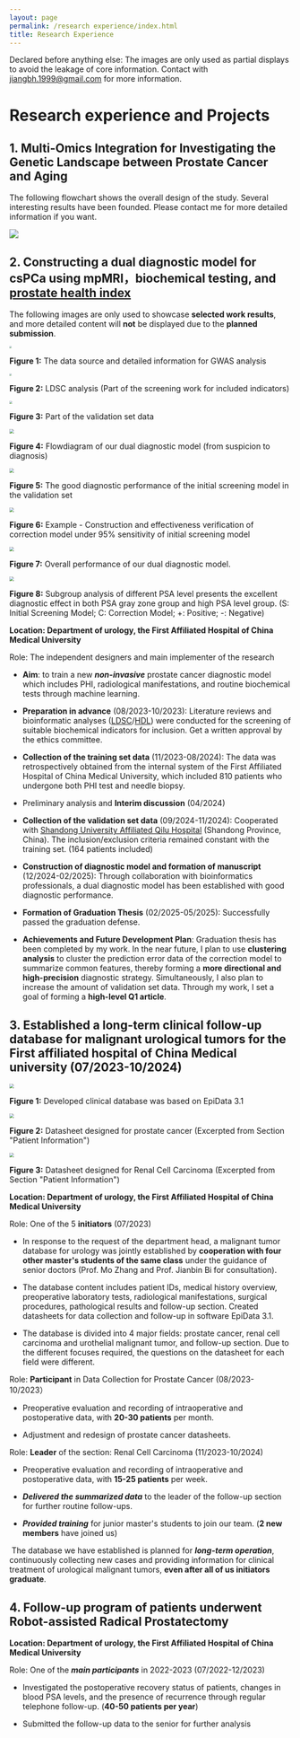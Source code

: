 ```yaml
---
layout: page
permalink: /research experience/index.html
title: Research Experience
---
```


Declared before anything else: The images are only used as partial displays to avoid the leakage of core information. Contact with  jiangbh.1999@gmail.com for more information.

# Research experience and Projects

## 1. **Multi-Omics Integration for Investigating the Genetic Landscape between Prostate Cancer and Aging**

The following flowchart shows the overall design of the study. Several interesting results have been founded. Please contact me for more detailed information if you want.<br>

![](C:\Users\Lenovo\Documents\GitHub\images\flowchart.png)

## 2. Constructing a dual diagnostic model for csPCa using mpMRI，biochemical testing, and [prostate health index](https://pmc.ncbi.nlm.nih.gov/articles/PMC3943368/) 

The following images are only used to showcase **selected work results**, and more detailed content will **not** be displayed due to the **planned submission**. <br>

<img src="https://NelsonJiang1999.github.io/images/MRCIEU.jpg" style="zoom: 25%;" />

**Figure 1:** The data source and detailed information for GWAS analysis<br>

<img src="https://NelsonJiang1999.github.io/images/PHI-LDSC.jpg" style="zoom: 25%;" />

**Figure 2:** LDSC analysis (Part of the screening work for included indicators)<br>

<img src="https://NelsonJiang1999.github.io/images/PHI-data.jpg" style="zoom: 33%;" />

**Figure 3:** Part of the validation set data<br>

<img src="https://NelsonJiang1999.github.io/images/Flowdiagram.jpg" style="zoom: 50%;" />

**Figure 4:** Flowdiagram of our dual diagnostic model (from suspicion to diagnosis)<br>

<img src="https://NelsonJiang1999.github.io/images/Screening.jpg" style="zoom: 50%;" />

**Figure 5:** The good diagnostic performance of the initial screening model in the validation set<br>

<img src="https://NelsonJiang1999.github.io/images/95.jpg" style="zoom: 50%;" />

**Figure 6:** Example - Construction and effectiveness verification of correction model under 95% sensitivity of initial screening model<br>

<img src="https://NelsonJiang1999.github.io/images/Result.jpg" style="zoom: 50%;" />

**Figure 7:** Overall performance of our dual diagnostic model.<br>

<img src="https://NelsonJiang1999.github.io/images/PSA.jpg" style="zoom: 50%;" />

**Figure 8:** Subgroup analysis of different PSA level presents the excellent diagnostic effect in both PSA gray zone group and high PSA level group. (S: Initial Screening Model; C: Correction Model; +: Positive; -: Negative)<br>

**Location: Department of urology, the First Affiliated Hospital of China Medical University**<br>

Role: The independent designers and main implementer of the research<br>

- **Aim**: to train a new ***non-invasive*** prostate cancer diagnostic model which includes PHI, radiological manifestations, and routine biochemical tests through machine learning.<br>

- **Preparation in advance** (08/2023-10/2023): Literature reviews and bioinformatic analyses ([LDSC](https://www.nature.com/articles/ng.3406)/[HDL](https://www.nature.com/articles/s41588-020-0653-y)) were conducted for the screening of suitable biochemical indicators for inclusion. Get a written approval by the ethics committee.<br>

- **Collection of the training set data**  (11/2023-08/2024): The data was retrospectively obtained from the internal system of the First Affiliated Hospital of China Medical University, which included 810 patients who undergone both PHI test and needle biopsy.<br>

- Preliminary analysis and **Interim discussion** (04/2024)<br>

- **Collection of the validation set data** (09/2024-11/2024): Cooperated with [Shandong University Affiliated Qilu Hospital](https://www.qiluhospital.com/en/) (Shandong Province, China). The inclusion/exclusion criteria remained constant with the training set. (164 patients included)<br>

- **Construction of diagnostic model and formation of manuscript** (12/2024-02/2025): Through collaboration with bioinformatics professionals, a dual diagnostic model has been established with good diagnostic performance.  <br>

- **Formation of Graduation Thesis** (02/2025-05/2025): Successfully passed the graduation defense.<br>

- **Achievements and Future Development Plan**: Graduation thesis has been completed by my work. In the near future, I plan to use **clustering analysis** to cluster the prediction error data of the correction model to summarize common features, thereby forming a **more directional and high-precision** diagnostic strategy. Simultaneously, I also plan to  increase the amount of validation set data. Through my work, I set a goal of forming a **high-level Q1 article**.<br>

## 3. Established a long-term clinical follow-up database for malignant urological tumors for the First affiliated hospital of China Medical university (07/2023-10/2024)

<img src="https://NelsonJiang1999.github.io/images/ONCO-E.jpg" style="zoom:50%;" />

**Figure 1:** Developed clinical database was based on EpiData 3.1<br>

<img src="https://NelsonJiang1999.github.io/images/ONCO-P.jpg" style="zoom:50%;" />

**Figure 2:** Datasheet designed for prostate cancer (Excerpted from Section "Patient Information") <br>

<img src="https://NelsonJiang1999.github.io/images/ONCO-K.jpg" style="zoom:50%;" />

**Figure 3:** Datasheet designed for Renal Cell Carcinoma (Excerpted from Section "Patient Information") <br>

**Location: Department of urology, the First Affiliated Hospital of China Medical University**<br>

Role: One of the 5 **initiators** (07/2023)<br>

- In response to the request of the department head, a malignant tumor database for urology was jointly established by **cooperation with four other master's students of the same class** under the guidance of senior doctors (Prof. Mo Zhang and Prof. Jianbin Bi for consultation).<br>

- The database content includes patient IDs, medical history overview, preoperative laboratory tests, radiological manifestations, surgical procedures, pathological results and follow-up section. Created datasheets for data collection and follow-up in software EpiData 3.1.<br>

- The database is divided into 4 major fields: prostate cancer, renal cell carcinoma and urothelial malignant tumor, and follow-up section. Due to the different focuses required, the questions on the datasheet for each field were different.<br>

Role: **Participant** in Data Collection for Prostate Cancer   (08/2023-10/2023）<br>

- Preoperative evaluation and recording of intraoperative and postoperative data, with **20-30 patients** per month.<br>

- Adjustment and redesign of prostate cancer datasheets.<br>

Role: **Leader** of the section: Renal Cell Carcinoma  (11/2023-10/2024)<br>

- Preoperative evaluation and recording of intraoperative and postoperative data, with **15-25 patients** per week.<br>

- ***Delivered the summarized data*** to the leader of the follow-up section for further routine follow-ups.<br>

- ***Provided training*** for junior master's students to join our team. (**2 new members** have joined us)<br>

​       The database we have established is planned for ***long-term operation***, continuously collecting new cases and providing information for clinical treatment of urological malignant tumors, **even after all of us initiators graduate**.<br>



## 4. Follow-up program of patients underwent Robot-assisted Radical Prostatectomy

 **Location: Department of urology, the First Affiliated Hospital of China Medical University**<br>

Role: One of the ***main participants*** in 2022-2023  (07/2022-12/2023)<br>

- Investigated the postoperative recovery status of patients, changes in blood PSA levels, and the presence of recurrence through regular telephone follow-up. (**40-50 patients per year**)<br>

- Submitted the follow-up data to the senior for further analysis<br>

